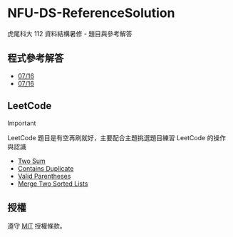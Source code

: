 # NFU-DS-ReferenceSolution

虎尾科大 112 資料結構暑修 - 題目與參考解答

## 程式參考解答

- [07/16](./0716/README.md)
- [07/16](./0717/README.md)

## LeetCode

> [!IMPORTANT]
> LeetCode 題目是有空再刷就好，主要配合主題挑選題目練習 LeetCode 的操作與認識

- [Two Sum](https://leetcode.com/problems/two-sum/description/)
- [Contains Duplicate](https://leetcode.com/problems/contains-duplicate/description/)
- [Valid Parentheses](https://leetcode.com/problems/valid-parentheses/description/)
- [Merge Two Sorted Lists](https://leetcode.com/problems/merge-two-sorted-lists/description/)

## 授權

遵守 [MIT](./LICENSE) 授權條款。
